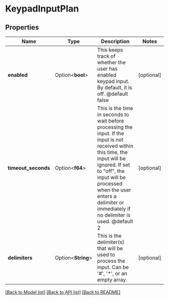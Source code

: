 # KeypadInputPlan

## Properties

Name | Type | Description | Notes
------------ | ------------- | ------------- | -------------
**enabled** | Option<**bool**> | This keeps track of whether the user has enabled keypad input. By default, it is off.  @default false | [optional]
**timeout_seconds** | Option<**f64**> | This is the time in seconds to wait before processing the input. If the input is not received within this time, the input will be ignored. If set to \"off\", the input will be processed when the user enters a delimiter or immediately if no delimiter is used.  @default 2 | [optional]
**delimiters** | Option<**String**> | This is the delimiter(s) that will be used to process the input. Can be '#', '*', or an empty array. | [optional]

[[Back to Model list]](../README.md#documentation-for-models) [[Back to API list]](../README.md#documentation-for-api-endpoints) [[Back to README]](../README.md)


